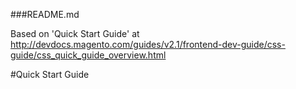 ###README.md

Based on 'Quick Start Guide' at http://devdocs.magento.com/guides/v2.1/frontend-dev-guide/css-guide/css_quick_guide_overview.html

#Quick Start Guide

